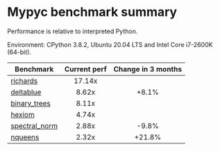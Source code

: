 # Mypyc benchmark summary

Performance is relative to interpreted Python.

Environment: CPython 3.8.2, Ubuntu 20.04 LTS and Intel Core i7-2600K (64-bit).

| Benchmark | Current perf | Change in 3 months |
| --- | :---: | :---: |
| [richards](benchmarks/richards.md) | 17.14x |  |
| [deltablue](benchmarks/deltablue.md) | 8.62x | +8.1% |
| [binary_trees](benchmarks/binary_trees.md) | 8.11x |  |
| [hexiom](benchmarks/hexiom.md) | 4.74x |  |
| [spectral_norm](benchmarks/spectral_norm.md) | 2.88x | -9.8% |
| [nqueens](benchmarks/nqueens.md) | 2.32x | +21.8% |
